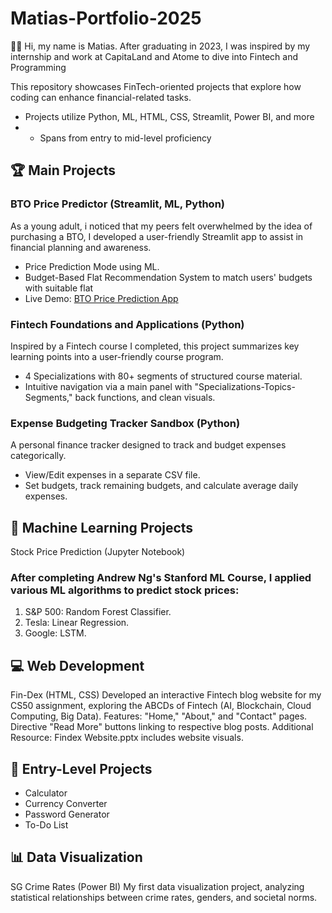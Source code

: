 # Matias-Portfolio-2025
👨‍💻 Hi, my name is Matias. After graduating in 2023, I was inspired by my internship and work at CapitaLand and Atome to dive into Fintech and Programming

This repository showcases FinTech-oriented projects that explore how coding can enhance financial-related tasks. 
- Projects utilize Python, ML, HTML, CSS, Streamlit, Power BI, and more
- - Spans from entry to mid-level proficiency

## 🏆 Main Projects
### BTO Price Predictor (Streamlit, ML, Python)
As a young adult, i noticed that my peers felt overwhelmed by the idea of purchasing a BTO, I developed a user-friendly Streamlit app to assist in financial planning and awareness.
- Price Prediction Mode using ML.
- Budget-Based Flat Recommendation System to match users' budgets with suitable flat
- Live Demo: [BTO Price Prediction App](https://bto-price-prediction-app-matiasfong.streamlit.app/)

### Fintech Foundations and Applications (Python)
Inspired by a Fintech course I completed, this project summarizes key learning points into a user-friendly course program.
- 4 Specializations with 80+ segments of structured course material.
- Intuitive navigation via a main panel with "Specializations-Topics-Segments," back functions, and clean visuals.

### Expense Budgeting Tracker Sandbox (Python)
A personal finance tracker designed to track and budget expenses categorically.
- View/Edit expenses in a separate CSV file.
- Set budgets, track remaining budgets, and calculate average daily expenses.

## 🤖 Machine Learning Projects
Stock Price Prediction (Jupyter Notebook)
### After completing Andrew Ng's Stanford ML Course, I applied various ML algorithms to predict stock prices:
1. S&P 500: Random Forest Classifier.
2. Tesla: Linear Regression.
3. Google: LSTM.

## 💻 Web Development
Fin-Dex (HTML, CSS)
Developed an interactive Fintech blog website for my CS50 assignment, exploring the ABCDs of Fintech (AI, Blockchain, Cloud Computing, Big Data).
Features:
"Home," "About," and "Contact" pages.
Directive "Read More" buttons linking to respective blog posts.
Additional Resource: Findex Website.pptx includes website visuals.

## 🧩 Entry-Level Projects
- Calculator
- Currency Converter
- Password Generator
- To-Do List

## 📊 Data Visualization
SG Crime Rates (Power BI)
My first data visualization project, analyzing statistical relationships between crime rates, genders, and societal norms.


